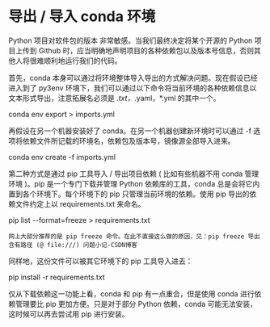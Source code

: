 # 导出 / 导入 conda 环境

Python 项目对软件包的版本 非常敏感。当我们最终决定将某个开源的 Python 项目上传到 Github 时，应当明确地声明项目的各种依赖包以及版本号信息，否则其他人将很难顺利地运行我们的代码。

首先，conda 本身可以通过将环境整体导入导出的方式解决问题。现在假设已经进入到了 py3env 环境下，我们可以通过以下命令将当前环境的各种依赖信息以文本形式导出，注意拓展名必须是 *.txt，*.yaml，*.yml 的其中一个。

conda env export > imports.yml

再假设在另一个机器安装好了 conda。在另一个机器创建新环境时可以通过 -f 选项将依赖文件所记载的环境名，依赖包及版本号，镜像源全部导入进来。

conda env create -f imports.yml

第二种方式是通过 pip 工具导入 / 导出项目依赖 ( 比如有些机器不用 conda 管理环境 )。pip 是一个专门下载并管理 Python 依赖库的工具，conda 总是会将它内置到各个环境下。每个环境下的 pip 只管理当前环境的依赖。使用 pip 导出的依赖文件约定上以 requirements.txt 来命名。

pip list --format=freeze > requirements.txt

    网上大部分推荐的是 pip freeze 命令。在此不直接这么做的原因，见：pip freeze 导出含有路径 (@ file:///) 问题小记-CSDN博客

同样地，这份文件可以被其它环境下的 pip 工具导入进去：

pip install -r requirements.txt

仅从下载依赖这一功能上看，conda 和 pip 有一点重合，但是使用 conda 进行依赖管理要比 pip 更加方便。只是对于部分 Python 依赖，conda 可能无法安装，这时候可以再去尝试用 pip 进行安装。

   



